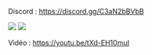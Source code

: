 Discord : https://discord.gg/C3aN2bBVbB

<img src="https://i.imgur.com/r5XEqIM.png">

<img src="https://i.imgur.com/BHetqHR.png">

Vidéo : https://youtu.be/tXd-EH10muI
